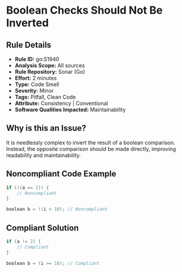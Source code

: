 # Boolean Checks Should Not Be Inverted

## Rule Details

- **Rule ID:** go:S1940  
- **Analysis Scope:** All sources  
- **Rule Repository:** Sonar (Go)  
- **Effort:** 2 minutes  
- **Type:** Code Smell  
- **Severity:** Minor  
- **Tags:** Pitfall, Clean Code  
- **Attribute:** Consistency | Conventional  
- **Software Qualities Impacted:** Maintainability  

## Why is this an Issue?

It is needlessly complex to invert the result of a boolean comparison. Instead, the opposite comparison should be made directly, improving readability and maintainability.

## Noncompliant Code Example

```go
if (!(a == 2)) { 
    // Noncompliant
}

boolean b = !(i < 10); // Noncompliant
```

## Compliant Solution

```go
if (a != 2) { 
    // Compliant
}

boolean b = (i >= 10); // Compliant
```

